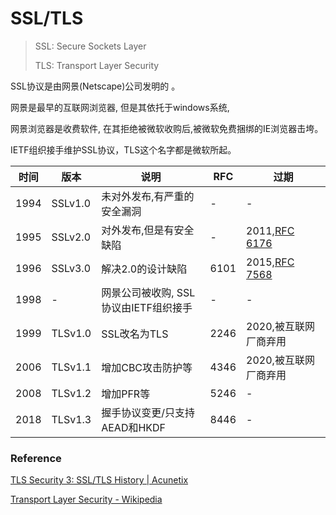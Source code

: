 # SSL/TLS

> SSL: Secure Sockets Layer
> 
> TLS: Transport Layer Security

SSL协议是由网景(Netscape)公司发明的 。

网景是最早的互联网浏览器, 但是其依托于windows系统, 

网景浏览器是收费软件, 在其拒绝被微软收购后,被微软免费捆绑的IE浏览器击垮。

IETF组织接手维护SSL协议，TLS这个名字都是微软所起。

| 时间   | 版本      | 说明                      | RFC  | 过期                                                             |
| ---- | ------- | ----------------------- | ---- | -------------------------------------------------------------- |
| 1994 | SSLv1.0 | 未对外发布,有严重的安全漏洞          | -    | -                                                              |
| 1995 | SSLv2.0 | 对外发布,但是有安全缺陷            | -    | 2011,[RFC 6176](https://datatracker.ietf.org/doc/html/rfc6176) |
| 1996 | SSLv3.0 | 解决2.0的设计缺陷              | 6101 | 2015,[RFC 7568](https://datatracker.ietf.org/doc/html/rfc7568) |
| 1998 | -       | 网景公司被收购, SSL协议由IETF组织接手 | -    | -                                                              |
| 1999 | TLSv1.0 | SSL改名为TLS               | 2246 | 2020,被互联网厂商弃用                                                  |
| 2006 | TLSv1.1 | 增加CBC攻击防护等              | 4346 | 2020,被互联网厂商弃用                                                  |
| 2008 | TLSv1.2 | 增加PFR等                  | 5246 | -                                                              |
| 2018 | TLSv1.3 | 握手协议变更/只支持AEAD和HKDF     | 8446 | -                                                              |



### Reference

[TLS Security 3: SSL/TLS History | Acunetix](https://www.acunetix.com/blog/articles/tls-ssl-terminology-basics-part-2/)

[Transport Layer Security - Wikipedia](https://en.wikipedia.org/wiki/Transport_Layer_Security#SSL_1.0,_2.0,_and_3.0)
